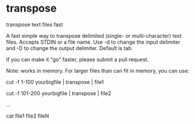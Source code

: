# transpose
transpose text files fast

A fast simple way to transpose delimited (single- or multi-character) text files. Accepts STDIN or a file name. Use -d to change the input delimiter and -D to change the output delimiter. Default is tab.

If you can make it "go" faster, please submit a pull request.

Note: works in memory. For larger files than can fit in memory, you can use:

cut -f 1-100 yourbigfile | transpose | file1

cut -f 101-200 yourbigfile | transpose | file2

...

cat file1 file2 fileN
